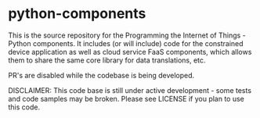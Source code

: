 # python-components
This is the source repository for the Programming the Internet of Things - Python components.
It includes (or will include) code for the constrained device application as well as cloud service
FaaS components, which allows them to share the same core library for data translations, etc.

PR's are disabled while the codebase is being developed.

DISCLAIMER: This code base is still under active development - some tests and code samples may be broken.
Please see LICENSE if you plan to use this code.
